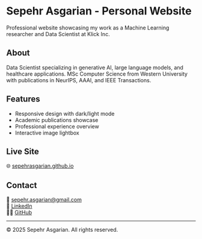 # Sepehr Asgarian - Personal Website

Professional website showcasing my work as a Machine Learning researcher and Data Scientist at Klick Inc.

## About

Data Scientist specializing in generative AI, large language models, and healthcare applications. MSc Computer Science from Western University with publications in NeurIPS, AAAI, and IEEE Transactions.

## Features

- Responsive design with dark/light mode
- Academic publications showcase
- Professional experience overview
- Interactive image lightbox

## Live Site

🌐 [sepehrasgarian.github.io](https://sepehrasgarian.github.io)

## Contact

📧 sepehr.asgarian@gmail.com  
💼 [LinkedIn](https://linkedin.com/in/sepehr-asgarian)  
👨‍💻 [GitHub](https://github.com/sepehrasgarian)

---

© 2025 Sepehr Asgarian. All rights reserved.